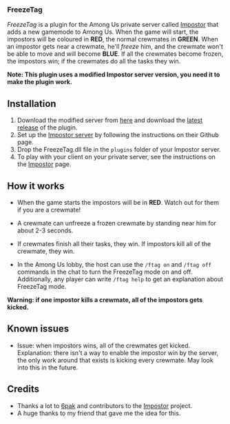 ### FreezeTag

*FreezeTag* is a plugin for the Among Us private server called [Impostor](https://github.com/Impostor/Impostor) that adds a new gamemode to Among Us. When the game will start, the impostors will be coloured in **RED**, the normal crewmates in **GREEN**. When an impostor gets near a crewmate, he'll *freeze* him, and the crewmate won't be able to move and will become **BLUE**. If all the crewmates become frozen, the impostors win; if the crewmates do all the tasks they win.

**Note: This plugin uses a modified Impostor server version, you need it to make the plugin work.**

## Installation
1. Download the modified server from [here](https://github.com/LorenzoPapi/FreezeTag/releases) and download the [latest release](https://github.com/LorenzoPapi/FreezeTag/releases) of the plugin.
2. Set up the [Impostor server](https://github.com/Impostor/Impostor) by following the instructions on their Github page.
3. Drop the FreezeTag.dll file in the `plugins` folder of your Impostor server.
4. To play with your client on your private server, see the instructions on the [Impostor](https://github.com/Impostor/Impostor) page.

## How it works

- When the game starts the impostors will be in **RED**. Watch out for them if you are a crewmate!

- A crewmate can unfreeze a frozen crewmate by standing near him for about 2-3 seconds.

- If crewmates finish all their tasks, they win. If impostors kill all of the crewmate, they win.

- In the Among Us lobby, the host can use the `/ftag on` and `/ftag off` commands in the chat to turn the FreezeTag mode on and off. Additionally, any player can write `/ftag help` to get an explanation about FreezeTag mode.

**Warning: if one impostor kills a crewmate, all of the impostors gets kicked.**

## Known issues
- Issue: when impostors wins, all of the crewmates get kicked. Explanation: there isn't a way to enable the impostor win by the server, the only work around that exists is kicking every crewmate. May look into this in the future.

## Credits
- Thanks a lot to [6pak](https://github.com/6pak) and contributors to the [Impostor](https://github.com/Impostor/Impostor) project.
- A huge thanks to my friend that gave me the idea for this.
